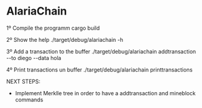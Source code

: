 # AlariaChain

1º Compile the programm
cargo build

2º Show the help
./target/debug/alariachain -h

3º Add a transaction to the buffer
./target/debug/alariachain addtransaction --to diego --data hola

4º Print transactions un buffer
./target/debug/alariachain printtransactions

<!-- 3º Init the Blockchain
./target/debug/alariachain init

4º Print the genesis file
./target/debug/alariachain printgenesis

5º Add a block
./target/debug/alariachain addblock test

6º Print the Blockchain
./target/debug/alariachain printchain

7º Remove the Blockchain
./target/debug/alariachain dropchain -->



NEXT STEPS:

- Implement Merklle tree in order to have a addtransaction and mineblock commands